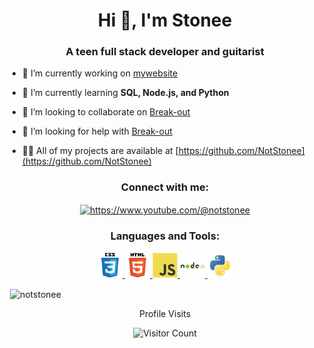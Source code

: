 <h1 align="center">Hi 👋, I'm Stonee</h1>
<h3 align="center">A teen full stack developer and guitarist</h3>

- 🔭 I’m currently working on [mywebsite](https://github.com/NotStonee/mywebsite)

- 🌱 I’m currently learning **SQL, Node.js, and Python**

- 👯 I’m looking to collaborate on [Break-out](https://github.com/NotStonee/Break-out)

- 🤝 I’m looking for help with [Break-out](https://github.com/NotStonee/Break-out)

- 👨‍💻 All of my projects are available at [https://github.com/NotStonee](https://github.com/NotStonee)

<h3 align="center">Connect with me:</h3>
<p align="center">
<a href="https://www.youtube.com/c/https://www.youtube.com/@notstonee" target="blank"><img align="center" src="https://raw.githubusercontent.com/rahuldkjain/github-profile-readme-generator/master/src/images/icons/Social/youtube.svg" alt="https://www.youtube.com/@notstonee" height="30" width="40" /></a>
</p>

<h3 align="center">Languages and Tools:</h3>
<p align="center" margin="auto"> <a href="https://www.w3schools.com/css/" target="_blank" rel="noreferrer"> <img src="https://raw.githubusercontent.com/devicons/devicon/master/icons/css3/css3-original-wordmark.svg" alt="css3" width="40" height="40"/> </a> <a href="https://www.w3.org/html/" target="_blank" rel="noreferrer"> <img src="https://raw.githubusercontent.com/devicons/devicon/master/icons/html5/html5-original-wordmark.svg" alt="html5" width="40" height="40"/> </a> <a href="https://developer.mozilla.org/en-US/docs/Web/JavaScript" target="_blank" rel="noreferrer"> <img src="https://raw.githubusercontent.com/devicons/devicon/master/icons/javascript/javascript-original.svg" alt="javascript" width="40" height="40"/> </a> <a href="https://nodejs.org" target="_blank" rel="noreferrer"> <img src="https://raw.githubusercontent.com/devicons/devicon/master/icons/nodejs/nodejs-original-wordmark.svg" alt="nodejs" width="40" height="40"/> </a> <a href="https://www.python.org" target="_blank" rel="noreferrer"> <img src="https://raw.githubusercontent.com/devicons/devicon/master/icons/python/python-original.svg" alt="python" width="40" height="40"/> </a> </p>

<p>&nbsp;<img align="center" src="https://github-readme-stats.vercel.app/api?username=notstonee&show_icons=true&locale=en" alt="notstonee" /></p>
<p align="center">Profile Visits<p>
<p align="center"><img src="https://profile-counter.glitch.me/{YOUR USER}/count.svg" alt="Visitor Count"></p>


